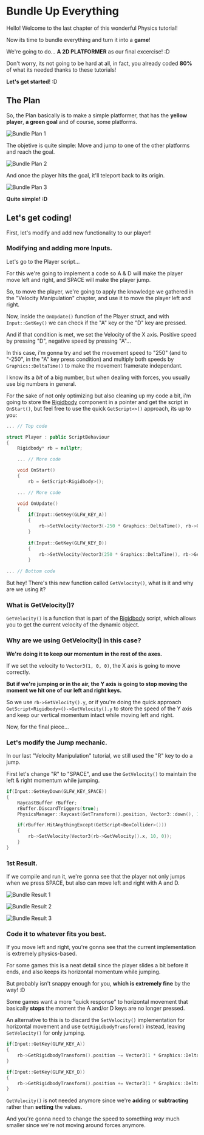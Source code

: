 # Bundle Up Everything

Hello! Welcome to the last chapter of this wonderful Physics tutorial!

Now its time to bundle everything and turn it into a **game**!

We're going to do... **A 2D PLATFORMER** as our final excercise! :D

Don't worry, its not going to be hard at all, in fact, you already coded **80%** of what its needed thanks to these tutorials!

**Let's get started**! :D

## The Plan

So, the Plan basically is to make a simple platformer, that has the **yellow player**, **a green goal** and of course, some platforms.

![Bundle Plan 1](./resources/bundle-plan-1.png)

The objetive is quite simple: Move and jump to one of the other platforms and reach the goal.

![Bundle Plan 2](./resources/bundle-plan-2.png)

And once the player hits the goal, it'll teleport back to its origin.

![Bundle Plan 3](./resources/bundle-plan-3.png)

**Quite simple! :D**

## Let's get coding!

First, let's modify and add new functionality to our player!

### Modifying and adding more Inputs.

Let's go to the Player script...

For this we're going to implement a code so A & D will make the player move left and right, and SPACE will make the player jump.

So, to move the player, we're going to apply the knowledge we gathered in the "Velocity Manipulation" chapter, and use it to move the player left and right.

Now, inside the ```OnUpdate()``` function of the Player struct, and with ```Input::GetKey()``` we can check if the "A" key or the "D" key are pressed.

And if that condition is met, we set the Velocity of the X axis. Positive speed by pressing "D", negative speed by pressing "A"...

In this case, i'm gonna try and set the movement speed to "250" (and to "-250", in the "A" key press condition) and multiply both speeds by ```Graphics::DeltaTime()``` to make the movement framerate independant.

I know its a *bit* of a big number, but when dealing with forces, you usually use big numbers in general.

For the sake of not only optimizing but also cleaning up my code a bit, i'm going to store the [Rigidbody](/api/Physics/Rigidbody.md) component in a pointer and get the script in ```OnStart()```, but feel free to use the quick ```GetScript<>()``` approach, its up to you:

```cpp
... // Top code

struct Player : public ScriptBehaviour
{
	Rigidbody* rb = nullptr;

	... // More code

	void OnStart()
	{
		rb = GetScript<Rigidbody>();

	... // More code

	void OnUpdate()
	{
		if(Input::GetKey(GLFW_KEY_A))
		{
			rb->SetVelocity(Vector3(-250 * Graphics::DeltaTime(), rb->GetVelocity().y, 0));
		}
	
		if(Input::GetKey(GLFW_KEY_D))
		{
			rb->SetVelocity(Vector3(250 * Graphics::DeltaTime(), rb->GetVelocity().y, 0));
		}
	
... // Bottom code
```

But hey! There's this new function called ```GetVelocity()```, what is it and why are we using it?

### What is GetVelocity()?

```GetVelocity()``` is a function that is part of the [Rigidbody](/api/Physics/Rigidbody.md) script, which allows you to get the current velocity of the dynamic object.

### Why are we using GetVelocity() in this case?

**We're doing it to keep our momentum in the rest of the axes.**

If we set the velocity to ```Vector3(1, 0, 0)```, the X axis is going to move correctly.

**But if we're jumping or in the air, the Y axis is going to stop moving the moment we hit one of our left and right keys.**

So we use ```rb->GetVelocity().y```, or if you're doing the quick approach ```GetScript<Rigidbody>()->GetVelocity().y``` to store the speed of the Y axis and keep our vertical momentum intact while moving left and right.

Now, for the final piece...

### Let's modify the Jump mechanic.

In our last "Velocity Manipulation" tutorial, we still used the "R" key to do a jump.

First let's change "R" to "SPACE", and use the ```GetVelocity()``` to maintain the left & right momentum while jumping.

```cpp
if(Input::GetKeyDown(GLFW_KEY_SPACE))
{
	RaycastBuffer rBuffer;
	rBuffer.DiscardTriggers(true);
	PhysicsManager::Raycast(GetTransform().position, Vector3::down(), 1, rBuffer);

	if(rBuffer.HitAnythingExcept(GetScript<BoxCollider>()))
	{
		rb->SetVelocity(Vector3(rb->GetVelocity().x, 10, 0));
	}
}
```

### 1st Result.

If we compile and run it, we're gonna see that the player not only jumps when we press SPACE, but also can move left and right with A and D.

![Bundle Result 1](./resources/bundle-result-1.png)

![Bundle Result 2](./resources/bundle-result-2.png)

![Bundle Result 3](./resources/bundle-result-3.png)

### Code it to whatever fits you best.

If you move left and right, you're gonna see that the current implementation is extremely physics-based.

For some games this is a neat detail since the player slides a bit before it ends, and also keeps its horizontal momentum while jumping.

But probably isn't snappy enough for you, **which is extremely fine** by the way! :D

Some games want a more "quick response" to horizontal movement that basically **stops** the moment the A and/or D keys are no longer pressed.

An alternative to this is to discard the ```SetVelocity()``` implementation for horizontal movement and use ```GetRigidbodyTransform()``` instead, leaving ```SetVelocity()``` for only jumping.

```cpp
if(Input::GetKey(GLFW_KEY_A))
{
	rb->GetRigidbodyTransform().position -= Vector3(1 * Graphics::DeltaTime(), 0, 0);
}

if(Input::GetKey(GLFW_KEY_D))
{
	rb->GetRigidbodyTransform().position += Vector3(1 * Graphics::DeltaTime(), 0, 0);
}
```

```GetVelocity()``` is not needed anymore since we're **adding** or **subtracting** rather than **setting** the values.

And you're gonna need to change the speed to something *way* much smaller since we're not moving around forces anymore.